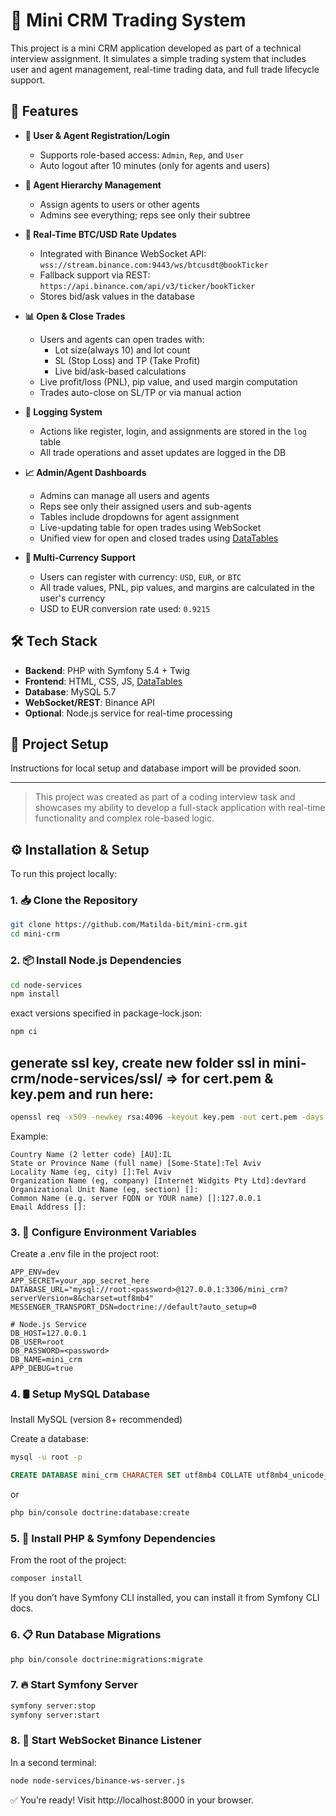 # 💼 Mini CRM Trading System

This project is a mini CRM application developed as part of a technical interview assignment. It simulates a simple trading system that includes user and agent management, real-time trading data, and full trade lifecycle support.

## 🚀 Features

- **👥 User & Agent Registration/Login**
  - Supports role-based access: `Admin`, `Rep`, and `User`
  - Auto logout after 10 minutes (only for agents and users)

- **🌿 Agent Hierarchy Management**
  - Assign agents to users or other agents
  - Admins see everything; reps see only their subtree

- **📡 Real-Time BTC/USD Rate Updates**
  - Integrated with Binance WebSocket API: `wss://stream.binance.com:9443/ws/btcusdt@bookTicker`
  - Fallback support via REST: `https://api.binance.com/api/v3/ticker/bookTicker`
  - Stores bid/ask values in the database

- **📊 Open & Close Trades**
  - Users and agents can open trades with:
    - Lot size(always 10) and lot count
    - SL (Stop Loss) and TP (Take Profit)
    - Live bid/ask-based calculations
  - Live profit/loss (PNL), pip value, and used margin computation
  - Trades auto-close on SL/TP or via manual action

- **📝 Logging System**
  - Actions like register, login, and assignments are stored in the `log` table
  - All trade operations and asset updates are logged in the DB

- **📈 Admin/Agent Dashboards**
  - Admins can manage all users and agents
  - Reps see only their assigned users and sub-agents
  - Tables include dropdowns for agent assignment
  - Live-updating table for open trades using WebSocket
  - Unified view for open and closed trades using [DataTables](https://datatables.net/)

- **💱 Multi-Currency Support**
  - Users can register with currency: `USD`, `EUR`, or `BTC`
  - All trade values, PNL, pip values, and margins are calculated in the user's currency
  - USD to EUR conversion rate used: `0.9215`

## 🛠️ Tech Stack

- **Backend**: PHP with Symfony 5.4 + Twig
- **Frontend**: HTML, CSS, JS, [DataTables](https://datatables.net/)
- **Database**: MySQL 5.7
- **WebSocket/REST**: Binance API
- **Optional**: Node.js service for real-time processing

## 📂 Project Setup

Instructions for local setup and database import will be provided soon.

---

> This project was created as part of a coding interview task and showcases my ability to develop a full-stack application with real-time functionality and complex role-based logic.


## ⚙️ Installation & Setup

To run this project locally:

### 1. 📥 Clone the Repository

```bash
git clone https://github.com/Matilda-bit/mini-crm.git
cd mini-crm
```
### 2. 📦 Install Node.js Dependencies

```bash
cd node-services
npm install
```
exact versions specified in package-lock.json:

```bash
npm ci
```

## generate ssl key, create new folder ssl in mini-crm/node-services/ssl/ => for cert.pem & key.pem and run here: 
```bash
openssl req -x509 -newkey rsa:4096 -keyout key.pem -out cert.pem -days 365 -nodes
```

Example:
```
Country Name (2 letter code) [AU]:IL
State or Province Name (full name) [Some-State]:Tel Aviv
Locality Name (eg, city) []:Tel Aviv
Organization Name (eg, company) [Internet Widgits Pty Ltd]:devYard
Organizational Unit Name (eg, section) []:
Common Name (e.g. server FQDN or YOUR name) []:127.0.0.1
Email Address []:
```

### 3. 🧪 Configure Environment Variables

Create a .env file in the project root:

```env
APP_ENV=dev
APP_SECRET=your_app_secret_here
DATABASE_URL="mysql://root:<password>@127.0.0.1:3306/mini_crm?serverVersion=8&charset=utf8mb4"
MESSENGER_TRANSPORT_DSN=doctrine://default?auto_setup=0

# Node.js Service
DB_HOST=127.0.0.1
DB_USER=root
DB_PASSWORD=<password>
DB_NAME=mini_crm
APP_DEBUG=true
```



### 4. 🛢️ Setup MySQL Database

Install MySQL (version 8+ recommended)

Create a database:

```bash
mysql -u root -p
```

```sql
CREATE DATABASE mini_crm CHARACTER SET utf8mb4 COLLATE utf8mb4_unicode_ci;
```
or
```bash
php bin/console doctrine:database:create
```

### 5. 🐘 Install PHP & Symfony Dependencies
From the root of the project:

```bash
composer install
```
If you don’t have Symfony CLI installed, you can install it from Symfony CLI docs.

### 6. 📋 Run Database Migrations
```bash
php bin/console doctrine:migrations:migrate
```

### 7. 🔥 Start Symfony Server

```bash
symfony server:stop
symfony server:start
```

### 8. 🔌 Start WebSocket Binance Listener

In a second terminal:
```bash 
node node-services/binance-ws-server.js
```

✅ You’re ready! Visit http://localhost:8000 in your browser.
